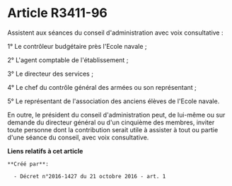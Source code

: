 # Article R3411-96

Assistent aux séances du conseil d'administration avec voix consultative : 

1° Le contrôleur budgétaire près l'Ecole navale ; 

2° L'agent comptable de l'établissement ; 

3° Le directeur des services ; 

4° Le chef du contrôle général des armées ou son représentant ; 

5° Le représentant de l'association des anciens élèves de l'Ecole navale. 

En outre, le président du conseil d'administration peut, de lui-même ou sur demande du directeur général ou d'un cinquième
des membres, inviter toute personne dont la contribution serait utile à assister à tout ou partie d'une séance du conseil,
avec voix consultative.

**Liens relatifs à cet article**

	**Créé par**:

	  - Décret n°2016-1427 du 21 octobre 2016 - art. 1

